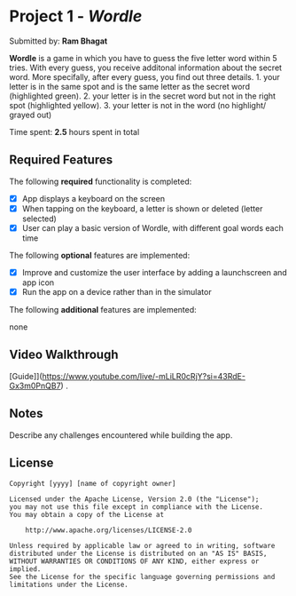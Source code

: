 # Project 1 - *Wordle*

Submitted by: **Ram Bhagat**

**Wordle** is a game in which you have to guess the five letter word within 5 tries. With every guess, you receive additonal information about the secret word. More specifally, after every guess, you find out three details. 1. your letter is in the same spot and is the same letter as the secret word (highlighted green). 2. your letter is in the secret word but not in the right spot (highlighted yellow). 3. your letter is not in the word (no highlight/ grayed out)

Time spent: **2.5** hours spent in total

## Required Features

The following **required** functionality is completed:

- [x] App displays a keyboard on the screen
- [x] When tapping on the keyboard, a letter is shown or deleted (letter selected)
- [x] User can play a basic version of Wordle, with different goal words each time

The following **optional** features are implemented:

- [x] Improve and customize the user interface by adding a launchscreen and app icon
- [x] Run the app on a device rather than in the simulator

The following **additional** features are implemented:

none

## Video Walkthrough

[Guide]](https://www.youtube.com/live/-mLiLR0cRjY?si=43RdE-Gx3m0PnQB7) .


## Notes

Describe any challenges encountered while building the app.

## License

    Copyright [yyyy] [name of copyright owner]

    Licensed under the Apache License, Version 2.0 (the "License");
    you may not use this file except in compliance with the License.
    You may obtain a copy of the License at

        http://www.apache.org/licenses/LICENSE-2.0

    Unless required by applicable law or agreed to in writing, software
    distributed under the License is distributed on an "AS IS" BASIS,
    WITHOUT WARRANTIES OR CONDITIONS OF ANY KIND, either express or implied.
    See the License for the specific language governing permissions and
    limitations under the License.

